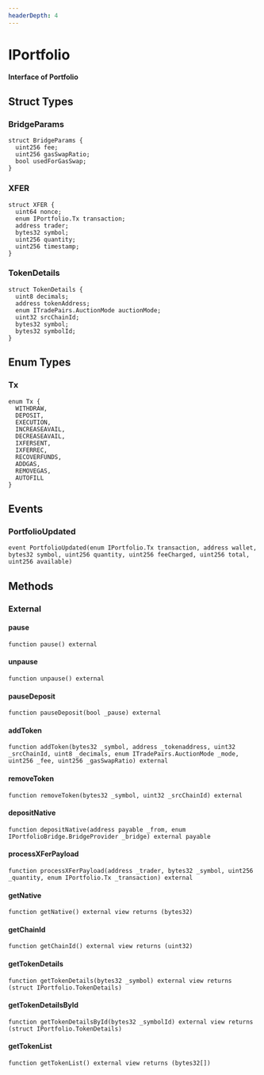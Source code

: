 ```yaml
---
headerDepth: 4
---
```


# IPortfolio

**Interface of Portfolio**

## Struct Types

### BridgeParams

```solidity
struct BridgeParams {
  uint256 fee;
  uint256 gasSwapRatio;
  bool usedForGasSwap;
}
```
### XFER

```solidity
struct XFER {
  uint64 nonce;
  enum IPortfolio.Tx transaction;
  address trader;
  bytes32 symbol;
  uint256 quantity;
  uint256 timestamp;
}
```
### TokenDetails

```solidity
struct TokenDetails {
  uint8 decimals;
  address tokenAddress;
  enum ITradePairs.AuctionMode auctionMode;
  uint32 srcChainId;
  bytes32 symbol;
  bytes32 symbolId;
}
```

## Enum Types

### Tx

```solidity
enum Tx {
  WITHDRAW,
  DEPOSIT,
  EXECUTION,
  INCREASEAVAIL,
  DECREASEAVAIL,
  IXFERSENT,
  IXFERREC,
  RECOVERFUNDS,
  ADDGAS,
  REMOVEGAS,
  AUTOFILL
}
```

## Events

### PortfolioUpdated

```solidity:no-line-numbers
event PortfolioUpdated(enum IPortfolio.Tx transaction, address wallet, bytes32 symbol, uint256 quantity, uint256 feeCharged, uint256 total, uint256 available)
```

## Methods

### External

#### pause

```solidity:no-line-numbers
function pause() external
```

#### unpause

```solidity:no-line-numbers
function unpause() external
```

#### pauseDeposit

```solidity:no-line-numbers
function pauseDeposit(bool _pause) external
```

#### addToken

```solidity:no-line-numbers
function addToken(bytes32 _symbol, address _tokenaddress, uint32 _srcChainId, uint8 _decimals, enum ITradePairs.AuctionMode _mode, uint256 _fee, uint256 _gasSwapRatio) external
```

#### removeToken

```solidity:no-line-numbers
function removeToken(bytes32 _symbol, uint32 _srcChainId) external
```

#### depositNative

```solidity:no-line-numbers
function depositNative(address payable _from, enum IPortfolioBridge.BridgeProvider _bridge) external payable
```

#### processXFerPayload

```solidity:no-line-numbers
function processXFerPayload(address _trader, bytes32 _symbol, uint256 _quantity, enum IPortfolio.Tx _transaction) external
```

#### getNative

```solidity:no-line-numbers
function getNative() external view returns (bytes32)
```

#### getChainId

```solidity:no-line-numbers
function getChainId() external view returns (uint32)
```

#### getTokenDetails

```solidity:no-line-numbers
function getTokenDetails(bytes32 _symbol) external view returns (struct IPortfolio.TokenDetails)
```

#### getTokenDetailsById

```solidity:no-line-numbers
function getTokenDetailsById(bytes32 _symbolId) external view returns (struct IPortfolio.TokenDetails)
```

#### getTokenList

```solidity:no-line-numbers
function getTokenList() external view returns (bytes32[])
```

